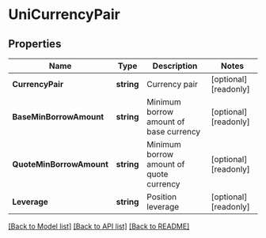 # UniCurrencyPair

## Properties

Name | Type | Description | Notes
------------ | ------------- | ------------- | -------------
**CurrencyPair** | **string** | Currency pair | [optional] [readonly] 
**BaseMinBorrowAmount** | **string** | Minimum borrow amount of base currency | [optional] [readonly] 
**QuoteMinBorrowAmount** | **string** | Minimum borrow amount of quote currency | [optional] [readonly] 
**Leverage** | **string** | Position leverage | [optional] [readonly] 

[[Back to Model list]](../README.md#documentation-for-models) [[Back to API list]](../README.md#documentation-for-api-endpoints) [[Back to README]](../README.md)


